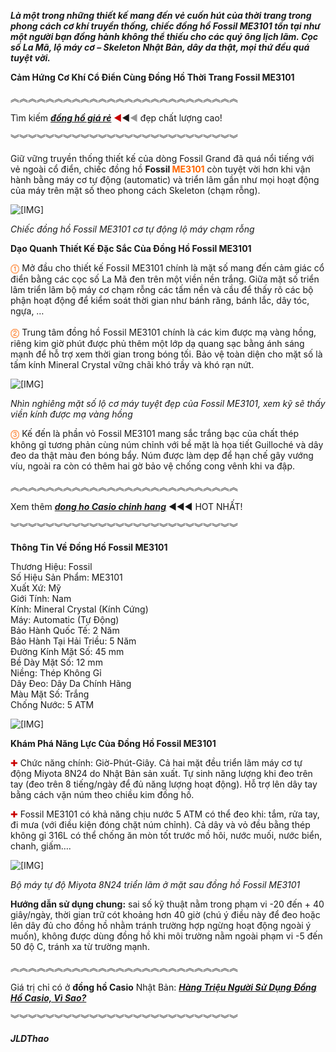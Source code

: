 <p><b><i>Là một trong những thiết kế mang đến vẻ cuốn hút của thời trang trong phong cách cơ khí truyền thống, chiếc đồng hồ Fossil ME3101 tồn tại như một người bạn đồng hành không thể thiếu cho các quý ông lịch lãm. Cọc số La Mã, lộ máy cơ – Skeleton Nhật Bản, dây da thật, mọi thứ đều quá tuyệt vời. </i></b></p><p><b>Cảm Hứng Cơ Khí Cổ Điển Cùng Đồng Hồ Thời Trang Fossil ME3101</b></p><p> </p><p>︽︽︽︽︽︽︽︽︽︽︽︽︽︽︽︽︽︽︽︽︽︽︽︽︽︽</p><p>Tìm kiếm <a href="http://donghohaitrieu.com" target="_blank"><b><i>đồng hồ giá rẻ</i></b></a> <span style="color: #c90000;">◄</span>◄<span style="color: #999999;">◄</span> đẹp chất lượng cao!</p><p>︾︾︾︾︾︾︾︾︾︾︾︾︾︾︾︾︾︾︾︾︾︾︾︾︾︾​</p><p> </p><p>Giữ vững truyền thống thiết kế của dòng Fossil Grand đã quá nổi tiếng với vẻ ngoài cổ điển, chiếc đồng hồ <b>Fossil <span style="color: #ff6600;">ME3101</span></b> còn tuyệt vời hơn khi vận hành bằng máy cơ tự động (automatic) và triển lãm gần như mọi hoạt động của máy trên mặt số theo phong cách Skeleton (chạm rỗng).</p><p><img class="bbCodeImage LbImage" src="http://i.imgur.com/RIwSYU7.jpg" alt="[​IMG]" /><i></i></p><p><i>Chiếc đồng hồ Fossil ME3101 cơ tự động lộ máy chạm rỗng</i>​</p><p> </p><p> </p><p><b>Dạo Quanh Thiết Kế Đặc Sắc Của Đồng Hồ Fossil ME3101</b></p><p> </p><p><span style="color: #ff6600;">⓵</span> Mở đầu cho thiết kế Fossil ME3101 chính là mặt số mang đến cảm giác cổ điển bằng các cọc số La Mã đen trên một viền nền trắng. Giữa mặt số triển lãm triển lãm bộ máy cơ chạm rỗng các tấm nền và cầu để thấy rõ các bộ phận hoạt động để kiểm soát thời gian như bánh răng, bánh lắc, dây tóc, ngựa, …<br /> <br /> <span style="color: #ff6600;">⓶</span> Trung tâm đồng hồ Fossil ME3101 chính là các kim được mạ vàng hồng, riêng kim giờ phút được phủ thêm một lớp dạ quang sạc bằng ánh sáng mạnh để hỗ trợ xem thời gian trong bóng tối. Bảo vệ toàn diện cho mặt số là tấm kính Mineral Crystal vững chãi khó trầy và khó rạn nứt.</p><p><img class="bbCodeImage LbImage" src="http://i.imgur.com/mOm4IJT.jpg" alt="[​IMG]" /><i></i></p><p><i>Nhìn nghiêng mặt số lộ cơ máy tuyệt đẹp của Fossil ME3101, xem kỹ sẽ thấy viền kính được mạ vàng hồng</i>​</p><p> </p><p><span style="color: #ff6600;">⓷</span> Kế đến là phần vỏ Fossil ME3101 mang sắc trắng bạc của chất thép không gỉ tương phản cùng núm chỉnh với bề mặt là họa tiết Guilloché và dây đeo da thật màu đen bóng bẩy. Núm được làm dẹp để hạn chế gây vướng víu, ngoài ra còn có thêm hai gờ bảo vệ chống cong vênh khi va đập.</p><p> </p><p>︽︽︽︽︽︽︽︽︽︽︽︽︽︽︽︽︽︽︽︽︽︽︽︽︽︽</p><p>Xem thêm <a href="http://donghohaitrieu.com/brand/casio" target="_blank"><b><i>dong ho Casio chinh hang</i></b></a> ◄◄◄ HOT NHẤT!</p><p>︾︾︾︾︾︾︾︾︾︾︾︾︾︾︾︾︾︾︾︾︾︾︾︾︾︾​</p><p> </p><p> </p><p><b>Thông Tin Về Đồng Hồ Fossil ME3101</b></p><p> </p><p>Thương Hiệu: Fossil<br /> Số Hiệu Sản Phẩm: ME3101<br /> Xuất Xứ: Mỹ<br /> Giới Tính: Nam<br /> Kính: Mineral Crystal (Kính Cứng)<br /> Máy: Automatic (Tự Động)<br /> Bảo Hành Quốc Tế: 2 Năm<br /> Bảo Hành Tại Hải Triều: 5 Năm<br /> Đường Kính Mặt Số: 45 mm<br /> Bề Dày Mặt Số: 12 mm<br /> Niềng: Thép Không Gỉ<br /> Dây Đeo: Dây Da Chính Hãng<br /> Màu Mặt Số: Trắng<br /> Chống Nước: 5 ATM</p><p> </p><div><img class="bbCodeImage LbImage" src="http://i.imgur.com/m8UzQxC.jpg" alt="[​IMG]" />​</div><p> </p><p> </p><p><b>Khám Phá Năng Lực Của Đồng Hồ Fossil ME3101</b></p><p> </p><p><span style="color: #c90000;">✚</span> Chức năng chính: Giờ-Phút-Giây. Cả hai mặt đều triển lãm máy cơ tự động Miyota 8N24 do Nhật Bản sản xuất. Tự sinh năng lượng khi đeo trên tay (đeo trên 8 tiếng/ngày để đủ năng lượng hoạt động). Hỗ trợ lên dây tay bằng cách vặn núm theo chiều kim đồng hồ.</p><p><span style="color: #c90000;">✚</span> Fossil ME3101 có khả năng chịu nước 5 ATM có thể đeo khi: tắm, rửa tay, đi mưa (với điều kiện đóng chặt núm chỉnh). Cả dây và vỏ đều bằng thép không gỉ 316L có thể chống ăn mòn tốt trước mồ hôi, nước muối, nước biển, chanh, giấm….</p><p><img class="bbCodeImage LbImage" src="http://i.imgur.com/6DuyZcf.jpg" alt="[​IMG]" /><i></i></p><p><i>Bộ máy tự độ Miyota 8N24 triển lãm ở mặt sau đồng hồ Fossil ME3101</i>​</p><p> </p><p><b>Hướng dẫn sử dụng chung:</b> sai số kỹ thuật nằm trong phạm vi -20 đến + 40 giây/ngày, thời gian trữ cót khoảng hơn 40 giờ (chú ý điều này để đeo hoặc lên dây đủ cho đồng hồ nhằm tránh trường hợp ngừng hoạt động ngoài ý muốn), không được dùng đồng hồ khi môi trường nằm ngoài phạm vi -5 đến 50 độ C, tránh xa từ trường mạnh.</p><p> </p><p>︽︽︽︽︽︽︽︽︽︽︽︽︽︽︽︽︽︽︽︽︽︽︽︽︽︽</p><p>Giá trị chỉ có ở <b>đồng hồ Casio</b> Nhật Bản: <a href="http://donghohaitrieu.com/tin-tuc/dong-ho/hang-trieu-nguoi-su-dung-dong-ho-casio-vi-sao.html" target="_blank"><b><i>Hàng Triệu Người Sử Dụng Đồng Hồ Casio, Vì Sao?</i></b></a></p><p>︾︾︾︾︾︾︾︾︾︾︾︾︾︾︾︾︾︾︾︾︾︾︾︾︾︾​</p><p><b><i>JLDThao</i></b></p>
